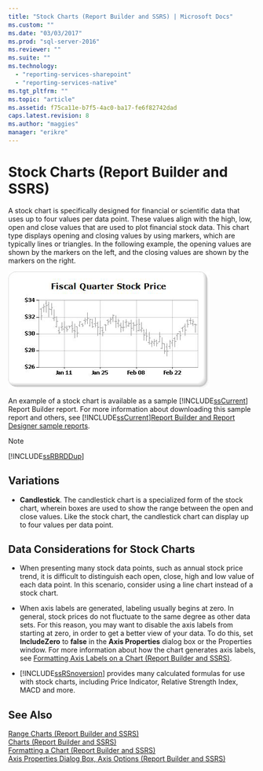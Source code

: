 ```yaml
---
title: "Stock Charts (Report Builder and SSRS) | Microsoft Docs"
ms.custom: ""
ms.date: "03/03/2017"
ms.prod: "sql-server-2016"
ms.reviewer: ""
ms.suite: ""
ms.technology: 
  - "reporting-services-sharepoint"
  - "reporting-services-native"
ms.tgt_pltfrm: ""
ms.topic: "article"
ms.assetid: f75ca11e-b7f5-4ac0-ba17-fe6f82742dad
caps.latest.revision: 8
ms.author: "maggies"
manager: "erikre"
---
```

# Stock Charts (Report Builder and SSRS)
  A stock chart is specifically designed for financial or scientific data that uses up to four values per data point. These values align with the high, low, open and close values that are used to plot financial stock data. This chart type displays opening and closing values by using markers, which are typically lines or triangles. In the following example, the opening values are shown by the markers on the left, and the closing values are shown by the markers on the right.  
  
 ![Stock chart](../../reporting-services/report-design/media/rs-stockchart.gif "Stock chart")  
  
 An example of a stock chart is available as a sample [!INCLUDE[ssCurrent](../../a9notintoc/includes/sscurrent-md.md)] Report Builder report. For more information about downloading this sample report and others, see [!INCLUDE[ssCurrent](../../a9notintoc/includes/sscurrent-md.md)][Report Builder and Report Designer sample reports](http://go.microsoft.com/fwlink/?LinkId=198283).  
  
> [!NOTE]  
>  [!INCLUDE[ssRBRDDup](../../a9retired/includes/ssrbrddup-md.md)]  
  
## Variations  
  
-   **Candlestick**. The candlestick chart is a specialized form of the stock chart, wherein boxes are used to show the range between the open and close values. Like the stock chart, the candlestick chart can display up to four values per data point.  
  
## Data Considerations for Stock Charts  
  
-   When presenting many stock data points, such as annual stock price trend, it is difficult to distinguish each open, close, high and low value of each data point. In this scenario, consider using a line chart instead of a stock chart.  
  
-   When axis labels are generated, labeling usually begins at zero.  In general, stock prices do not fluctuate to the same degree as other data sets. For this reason, you may want to disable the axis labels from starting at zero, in order to get a better view of your data. To do this, set **IncludeZero** to **false** in the **Axis Properties** dialog box or the Properties window. For more information about how the chart generates axis labels, see [Formatting Axis Labels on a Chart &#40;Report Builder and SSRS&#41;](../../reporting-services/report-design/formatting-axis-labels-on-a-chart-report-builder-and-ssrs.md).  
  
-   [!INCLUDE[ssRSnoversion](../../a9notintoc/includes/ssrsnoversion-md.md)] provides many calculated formulas for use with stock charts, including Price Indicator, Relative Strength Index, MACD and more.  
  
## See Also  
 [Range Charts &#40;Report Builder and SSRS&#41;](../../reporting-services/report-design/range-charts-report-builder-and-ssrs.md)   
 [Charts &#40;Report Builder and SSRS&#41;](../../reporting-services/report-design/charts-report-builder-and-ssrs.md)   
 [Formatting a Chart &#40;Report Builder and SSRS&#41;](../../reporting-services/report-design/formatting-a-chart-report-builder-and-ssrs.md)   
 [Axis Properties Dialog Box, Axis Options &#40;Report Builder and SSRS&#41;](../../a9retired/axis-properties-dialog-box-axis-options-report-builder-and-ssrs.md)  
  
  